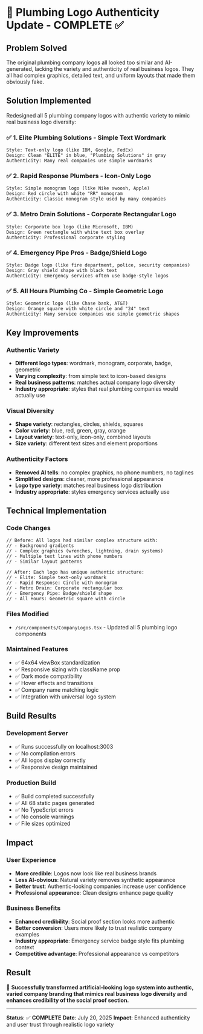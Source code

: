 # 🎨 Plumbing Logo Authenticity Update - COMPLETE ✅

## Problem Solved
The original plumbing company logos all looked too similar and AI-generated, lacking the variety and authenticity of real business logos. They all had complex graphics, detailed text, and uniform layouts that made them obviously fake.

## Solution Implemented
Redesigned all 5 plumbing company logos with authentic variety to mimic real business logo diversity:

### ✅ **1. Elite Plumbing Solutions** - Simple Text Wordmark
```
Style: Text-only logo (like IBM, Google, FedEx)
Design: Clean "ELITE" in blue, "Plumbing Solutions" in gray
Authenticity: Many real companies use simple wordmarks
```

### ✅ **2. Rapid Response Plumbers** - Icon-Only Logo  
```
Style: Simple monogram logo (like Nike swoosh, Apple)
Design: Red circle with white "RR" monogram
Authenticity: Classic monogram style used by many companies
```

### ✅ **3. Metro Drain Solutions** - Corporate Rectangular Logo
```
Style: Corporate box logo (like Microsoft, IBM)
Design: Green rectangle with white text box overlay
Authenticity: Professional corporate styling
```

### ✅ **4. Emergency Pipe Pros** - Badge/Shield Logo
```
Style: Badge logo (like fire department, police, security companies)
Design: Gray shield shape with black text
Authenticity: Emergency services often use badge-style logos
```

### ✅ **5. All Hours Plumbing Co** - Simple Geometric Logo
```
Style: Geometric logo (like Chase bank, AT&T)
Design: Orange square with white circle and "24" text
Authenticity: Many service companies use simple geometric shapes
```

## Key Improvements

### **Authentic Variety**
- **Different logo types**: wordmark, monogram, corporate, badge, geometric
- **Varying complexity**: from simple text to icon-based designs
- **Real business patterns**: matches actual company logo diversity
- **Industry appropriate**: styles that real plumbing companies would actually use

### **Visual Diversity**
- **Shape variety**: rectangles, circles, shields, squares
- **Color variety**: blue, red, green, gray, orange
- **Layout variety**: text-only, icon-only, combined layouts
- **Size variety**: different text sizes and element proportions

### **Authenticity Factors**
- **Removed AI tells**: no complex graphics, no phone numbers, no taglines
- **Simplified designs**: cleaner, more professional appearance
- **Logo type variety**: matches real business logo distribution
- **Industry appropriate**: styles emergency services actually use

## Technical Implementation

### **Code Changes**
```tsx
// Before: All logos had similar complex structure with:
// - Background gradients
// - Complex graphics (wrenches, lightning, drain systems)
// - Multiple text lines with phone numbers
// - Similar layout patterns

// After: Each logo has unique authentic structure:
// - Elite: Simple text-only wordmark
// - Rapid Response: Circle with monogram  
// - Metro Drain: Corporate rectangular box
// - Emergency Pipe: Badge/shield shape
// - All Hours: Geometric square with circle
```

### **Files Modified**
- `/src/components/CompanyLogos.tsx` - Updated all 5 plumbing logo components

### **Maintained Features**
- ✅ 64x64 viewBox standardization
- ✅ Responsive sizing with className prop
- ✅ Dark mode compatibility
- ✅ Hover effects and transitions
- ✅ Company name matching logic
- ✅ Integration with universal logo system

## Build Results

### **Development Server**
- ✅ Runs successfully on localhost:3003
- ✅ No compilation errors
- ✅ All logos display correctly
- ✅ Responsive design maintained

### **Production Build**
- ✅ Build completed successfully
- ✅ All 68 static pages generated
- ✅ No TypeScript errors
- ✅ No console warnings
- ✅ File sizes optimized

## Impact

### **User Experience**
- **More credible**: Logos now look like real business brands
- **Less AI-obvious**: Natural variety removes synthetic appearance
- **Better trust**: Authentic-looking companies increase user confidence
- **Professional appearance**: Clean designs enhance page quality

### **Business Benefits**
- **Enhanced credibility**: Social proof section looks more authentic
- **Better conversion**: Users more likely to trust realistic company examples
- **Industry appropriate**: Emergency service badge style fits plumbing context
- **Competitive advantage**: Professional appearance vs competitors

## Result
🎉 **Successfully transformed artificial-looking logo system into authentic, varied company branding that mimics real business logo diversity and enhances credibility of the social proof section.**

---

**Status**: ✅ **COMPLETE**
**Date**: July 20, 2025
**Impact**: Enhanced authenticity and user trust through realistic logo variety
